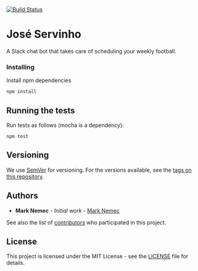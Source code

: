 [![Build Status](https://travis-ci.org/mrknmc/jose-servinho.svg?branch=master)](https://travis-ci.org/mrknmc/jose-servinho)

# José Servinho

A Slack chat bot that takes care of scheduling your weekly football.

### Installing

Install npm dependencies

```
npm install
```

## Running the tests

Run tests as follows (mocha is a dependency):

```
npm test
```

## Versioning

We use [SemVer](http://semver.org/) for versioning. For the versions available, see the [tags on this repository](https://github.com/mrknmc/jose-servinho/tags).

## Authors

* **Mark Nemec** - *Initial work* - [Mark Nemec](https://github.com/mrknmc)

See also the list of [contributors](https://github.com/mrknmc/jose-servinho/contributors) who participated in this project.

## License

This project is licensed under the MIT License - see the [LICENSE](LICENSE) file for details.

